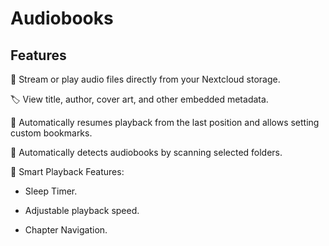 # Audiobooks

## Features

📖 Stream or play audio files directly from your Nextcloud storage.

🏷️ View title, author, cover art, and other embedded metadata.

🔖 Automatically resumes playback from the last position and allows setting custom bookmarks.

📂 Automatically detects audiobooks by scanning selected folders.

🧠 Smart Playback Features:

* Sleep Timer.

* Adjustable playback speed.

* Chapter Navigation.